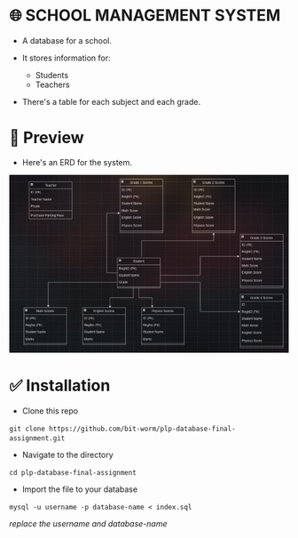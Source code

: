# 🌐 SCHOOL MANAGEMENT SYSTEM

- A database for a school.

- It stores information for:
    - Students
    - Teachers

- There's a table for each subject and each grade.

# 👀 Preview

- Here's an ERD for the system.

![ERD Screenshot](asset/erd.png)

# ✅ Installation

- Clone this repo

`git clone https://github.com/bit-worm/plp-database-final-assignment.git`

- Navigate to the directory

`cd plp-database-final-assignment`

- Import the file to your database

`mysql -u username -p database-name < index.sql`

_replace the username and database-name_

